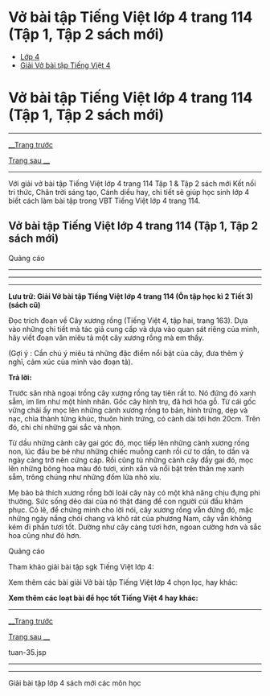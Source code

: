 # Vở bài tập Tiếng Việt lớp 4 trang 114 (Tập 1, Tập 2 sách mới)

  * [Lớp 4](https://vietjack.com/series/lop-4.jsp)
  * [Giải Vở bài tập Tiếng Việt 4](https://vietjack.com/giai-vo-bai-tap-tieng-viet-4/index.jsp)



# Vở bài tập Tiếng Việt lớp 4 trang 114 (Tập 1, Tập 2 sách mới)

* * *

[__Trang trước](https://vietjack.com/giai-vo-bai-tap-tieng-viet-4/tuan-35.jsp)

[Trang sau __](https://vietjack.com/giai-vo-bai-tap-tieng-viet-4/tuan-35.jsp)

* * *

Với giải vở bài tập Tiếng Việt lớp 4 trang 114 Tập 1 & Tập 2 sách mới Kết nối tri thức, Chân trời sáng tạo, Cánh diều hay, chi tiết sẽ giúp học sinh lớp 4 biết cách làm bài tập trong VBT Tiếng Việt lớp 4 trang 114.

## Vở bài tập Tiếng Việt lớp 4 trang 114 (Tập 1, Tập 2 sách mới)

Quảng cáo

* * *

* * *

* * *

**Lưu trữ: Giải Vở bài tập Tiếng Việt lớp 4 trang 114 (Ôn tập học kì 2 Tiết 3) (sách cũ)**

Đọc trích đoạn về Cây xương rồng (Tiếng Việt 4, tập hai, trang 163). Dựa vào những chi tiết mà tác giả cung cấp và dựa vào quan sát riêng của mình, hãy viết đoạn văn miêu tả một cây xương rồng mà em thấy.

(Gợi ý : Cần chú ý miêu tả những đặc điểm nổi bật của cây, đưa thêm ý nghĩ, cảm xúc của mình vào đoạn tả). 

**Trả lời:**

Trước sân nhà ngoại trồng cây xương rồng tay tiên rất to. Nó đứng đó xanh sẫm, im lìm như một hình nhân. Gốc cây hình trụ, đã hơi hóa gỗ. Từ cái gốc vững chãi ấy mọc lên những cành xương rồng to bản, hình trứng, dẹp và nạc, chia thành từng khúc, thuôn hình trứng, có cành dài tới hơn 20cm. Trên đó, chi chi những gai sắc và nhọn.

Từ dầu những cành cây gai góc đó, mọc tiếp lên những cành xương rống non, lúc đầu be bé như những chiếc muỗng canh rồi cứ to dần, to dần và ngày càng trở nên cứng cáp. Rồi cũng tù những cành cây đầy gai đó, mọc lên những bông hoa màu đỏ tươi, xinh xắn và nổi bật trên thân mẹ xanh sẫm, trông chúng như những đốm lửa nhỏ xíu.

Mẹ bảo bà thích xương rồng bởi loài cây này có một khả năng chịu đựng phi thường. Sức sống dẻo dai của nó thật đáng để con người cúi đầu khâm phục. Có lẽ, để chứng minh cho lời nói, cây xương rồng vẫn đứng đó, mặc những ngày nắng chói chang và khô rát của phương Nam, cây vẫn không kém đi phần tươi tốt. Dường như cây càng tươi hơn, ngoan cường hơn và sắc hoa cũng như đỏ hơn.

Quảng cáo

Tham khảo giải bài tập sgk Tiếng Việt lớp 4:

Xem thêm các bài giải Vở bài tập Tiếng Việt lớp 4 chọn lọc, hay khác:

**Xem thêm các loạt bài để học tốt Tiếng Việt 4 hay khác:**

* * *

[__Trang trước](https://vietjack.com/giai-vo-bai-tap-tieng-viet-4/tuan-35.jsp)

[Trang sau __](https://vietjack.com/giai-vo-bai-tap-tieng-viet-4/tuan-35.jsp)

tuan-35.jsp

* * *

* * *

Giải bài tập lớp 4 sách mới các môn học
